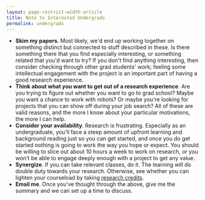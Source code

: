 ```yaml
---
layout: page-restrict-width-article
title: Note to Interested Undergrads
permalink: undergrads
---
```


* **Skim my papers**. Most likely, we'd end up working together on something distinct but connected to stuff described in these. Is there something there that you find especially interesting, or something related that you'd want to try? If you don't find anything interesting, then consider checking through other grad students' work; feeling some intellectual engagement with the project is an important part of having a good research experience.
* **Think about what _you_ want to get out of a research experience**. Are you trying to figure out whether you want to go to grad school? Maybe you want a chance to work with robots? Or maybe you're looking for projects that you can show off during your job search? All of these are valid reasons, and the more I know about your particular motivations, the more I can help.
* **Consider your availability**. Research is frustrating. Especially as an undergraduate, you'll face a steep amount of upfront learning and background reading just so you can get started, and once you do get started nothing is going to work the way you hope or expect. You should be willing to slice out about 10 hours a week to work on research, or you won't be able to engage deeply enough with a project to get any value.
* **Synergize**. If you can take relevant classes, do it. The learning will do double duty towards your research. Otherwise, see whether you can lighten your courseload by taking [research credits](https://www.cs.washington.edu/academics/ugrad/enrichment/research#types).
* **Email me**. Once you've thought through the above, give me the summary and we can set up a time to discuss.
